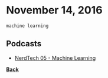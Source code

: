 # November 14, 2016

`machine learning`

## Podcasts

- [NerdTech 05 - Machine Learning](https://jovemnerd.com.br/nerdcast/nerdtech/machine-learning/)


[__Back__](../README.md)
